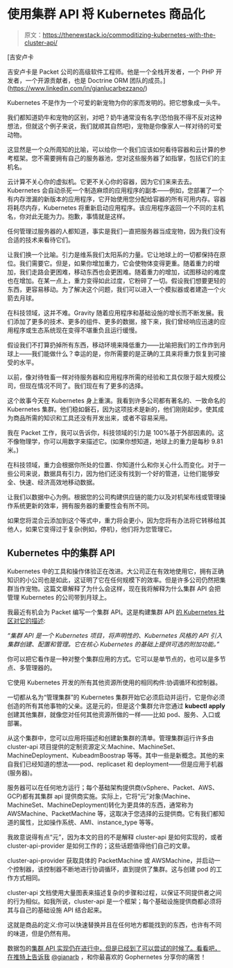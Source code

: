 # 使用集群 API 将 Kubernetes 商品化

> 原文：<https://thenewstack.io/commoditizing-kubernetes-with-the-cluster-api/>

[](https://www.linkedin.com/in/gianlucarbezzano/)

 [吉安卢卡

吉安卢卡是 Packet 公司的高级软件工程师。他是一个全栈开发者，一个 PHP 开发者，一个开源贡献者，也是 Doctrine ORM 团队的成员。](https://www.linkedin.com/in/gianlucarbezzano/) [](https://www.linkedin.com/in/gianlucarbezzano/)

Kubernetes 不是作为一个可爱的新宠物为你的家而发明的。把它想象成一头牛。

我们都知道奶牛和宠物的区别，对吧？奶牛通常没有名字(恐怕我不得不反对这种想法，但就这个例子来说，我们就顺其自然吧)，宠物是你像家人一样对待的可爱动物。

这显然是一个众所周知的比喻，可以给你一个我们应该如何看待容器和云计算的参考框架。您不需要拥有自己的服务器池，您对这些服务器了如指掌，包括它们的主机名。

云计算不关心你的虚拟机。它更不关心你的容器，因为它们来来去去。Kubernetes 会自动杀死一个制造麻烦的应用程序的副本——例如，您部署了一个有内存泄漏的新版本的应用程序，它开始使用您分配给容器的所有可用内存。容器将耗尽内存，Kubernetes 将重新启动应用程序。该应用程序返回一个不同的主机名，你对此无能为力。抱歉，事情就是这样。

任何管理过服务器的人都知道，事实是我们一直把服务器当成宠物，因为我们没有合适的技术来看待它们。

让我们换一个比喻。引力是维系我们太阳系的力量。它让地球上的一切都保持在原位。我们需要它。但是，如果你增加重力，它会使物体变得更重。随着重力的增加，我们走路会更困难，移动东西也会更困难。随着重力的增加，试图移动的难度也在增加。在某一点上，重力变得如此过度，它粉碎了一切。假设我们想要更轻的东西，更容易移动。为了解决这个问题，我们可以进入一个模拟器或者建造一个火箭去月球。

在科技领域，这并不难。Gravity 随着应用程序和基础设施的增长而不断发展。我们添加了更多的技术、更多的组件、更多的数据，接下来，我们曾经响应迅速的应用程序或生态系统现在变得不堪重负且运行缓慢。

假设我们不打算扔掉所有东西，移动环境来降低重力——比喻把我们的工作炸到月球上——我们能做什么？幸运的是，你所需要的是正确的工具来将重力恢复到可接受的水平。

以前，像对待牲畜一样对待服务器和应用程序所需的经验和工具仅限于超大规模公司，但现在情况不同了。我们现在有了更多的选择。

这个故事今天在 Kubernetes 身上重演。我看到许多公司都有著名的、一致命名的 Kubernetes 集群。他们稳如磐石，因为这项技术是新的，他们刚刚起步。使其成为商品所需的知识和工具还没有开发出来，或者不容易采用。

我在 Packet 工作，我可以告诉你，科技领域的引力是 100%基于外部因素的。这不像物理学，你可以用数字来描述它。(如果你想知道，地球上的重力是每秒 9.81 米。)

在科技领域，重力会根据你所处的位置、你知道什么和你关心什么而变化。对于一些公司来说，数据具有引力，因为他们还没有找到一个好的管道，让他们能够安全、快速、经济高效地移动数据。

让我们以数据中心为例。根据您的公司构建供应链的能力以及对机架布线或管理操作系统更新的效率，拥有服务器的重要性会有所不同。

如果您将混合云添加到这个等式中，重力将会更小，因为您将有办法将它转移给其他人，如果它变得过于复杂(例如，停机)，他们将为您管理它。

## Kubernetes 中的集群 API

Kubernetes 中的工具和操作体验正在改进。大公司正在有效地使用它，拥有正确知识的小公司也是如此，这证明了它在任何规模下的效率。但是许多公司仍然把集群当作宠物。这篇文章解释了为什么会这样，现在我将解释为什么集群 API 会把管理 Kubernetes 的公司带到月球上。

我最近有机会为 Packet 编写一个集群 API。这是构建集群 API [的 Kubernetes 社区对它的描述](https://github.com/kubernetes-sigs/cluster-api#what-is-the-cluster-api):

*“集群 API 是一个 Kubernetes 项目，将声明性的、Kubernetes 风格的 API 引入集群创建、配置和管理。它在核心 Kubernetes 的基础上提供可选的附加功能。”*

你可以把它看作是一种对整个集群应用的方式。它可以是单节点的，也可以是多节点、多管理器的。

它使用 Kubernetes 开发的所有其他资源所使用的相同构件:协调循环和控制器。

一切都从名为“管理集群”的 Kubernetes 集群开始它必须启动并运行，它是你必须创造的所有其他事物的父亲。这是元的，但是这个集群允许您通过 **kubectl apply** 创建其他集群，就像您对任何其他资源所做的一样——比如 pod、服务、入口或部署。

从这个集群中，您可以应用将描述和创建新集群的清单。管理集群运行许多由 cluster-api 项目提供的定制资源定义:Machine、MachineSet、MachineDeployment、KubeadmBoostrap 等等。其中一些是新概念。其他的来自我们已经知道的想法——pod、replicaset 和 deployment——但是应用于机器(服务器)。

服务器可以在任何地方运行；每个基础架构提供商(vSphere、Packet、AWS、GCP)都有其集群 api 提供商实施。实际上，它将“元”对象(Machine、MachineSet、MachineDeployment)转化为更具体的东西，通常称为 AWSMachine、PacketMachine 等，这取决于您选择的云提供商。它有我们都知道的属性，比如操作系统、AMI、instance_type 等等。

我故意说得有点“元”，因为本文的目的不是解释 cluster-api 是如何实现的，或者 cluster-api-provider 是如何工作的；这些话题值得他们自己的文章。

cluster-api-provider 获取具体的 PacketMachine 或 AWSMachine，并启动一个控制器，该控制器不断地进行协调循环，直到提供了集群。这与创建 pod 的工作方式相同。

cluster-api 文档使用大量图表来描述复杂的步骤和过程，以保证不同提供者之间的行为相似。如我所说，cluster-api 是一个框架；每个基础设施提供商都必须将其与自己的基础设施 API 结合起来。

这就是商品的定义:你可以快速替换并且在任何地方都能找到的东西，也许有不同的味道，但是仍然有用。

数据包的[集群 API 实现仍在进行中，但是已经到了可以尝试的时候了。看看吧，在推特上告诉我](https://www.packet.com/resources/guides/kubernetes-cluster-api-on-packet/) [@gianarb](https://twitter.com/gianarb) ，和你最喜欢的 Gophernetes 分享你的痛苦！

<svg xmlns:xlink="http://www.w3.org/1999/xlink" viewBox="0 0 68 31" version="1.1"><title>Group</title> <desc>Created with Sketch.</desc></svg>